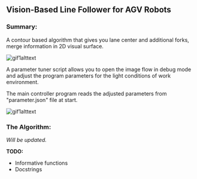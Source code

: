 ## Vision-Based Line Follower for  AGV Robots

### Summary: 

A contour based algorithm that gives you lane center and additional forks, merge information in 2D visual surface. 

![gif1alttext](outputs/output.gif)

A parameter tuner script allows you to open the image flow in debug mode and adjust the program parameters for the light conditions of work environment. 

The main controller program reads the adjusted parameters from "parameter.json" file at start.

![gif1alttext](outputs/output_debug.gif)

### The Algorithm:

_Will be updated._

**TODO:**

- Informative functions
- Docstrings
